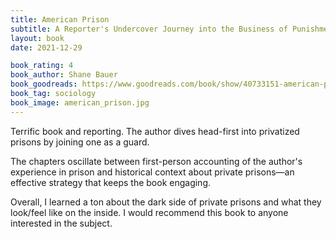 ```yaml
---
title: American Prison
subtitle: A Reporter's Undercover Journey into the Business of Punishment
layout: book
date: 2021-12-29

book_rating: 4
book_author: Shane Bauer
book_goodreads: https://www.goodreads.com/book/show/40733151-american-prison
book_tag: sociology
book_image: american_prison.jpg
---
```


Terrific book and reporting. The author dives head-first into privatized prisons by joining one as a guard.

The chapters oscillate between first-person accounting of the author's experience in prison and historical context about private prisons—an effective strategy that keeps the book engaging.

Overall, I learned a ton about the dark side of private prisons and what they look/feel like on the inside. I would recommend this book to anyone interested in the subject.